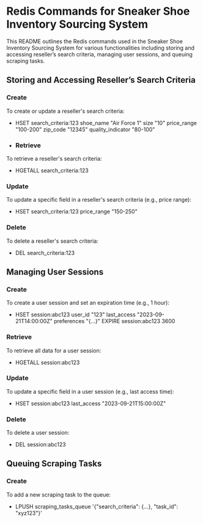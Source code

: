 # Redis Commands for Sneaker Shoe Inventory Sourcing System

This README outlines the Redis commands used in the Sneaker Shoe Inventory Sourcing System for various functionalities including storing and accessing reseller’s search criteria, managing user sessions, and queuing scraping tasks.

## Storing and Accessing Reseller’s Search Criteria

### Create
To create or update a reseller's search criteria:
- HSET search_criteria:123 shoe_name "Air Force 1" size "10" price_range "100-200" zip_code "12345" quality_indicator "80-100"

- ### Retrieve
To retrieve a reseller's search criteria:
- HGETALL search_criteria:123

### Update
To update a specific field in a reseller's search criteria (e.g., price range):
- HSET search_criteria:123 price_range "150-250"

### Delete
To delete a reseller's search criteria:
- DEL search_criteria:123

## Managing User Sessions

### Create
To create a user session and set an expiration time (e.g., 1 hour):
- HSET session:abc123 user_id "123" last_access "2023-09-21T14:00:00Z" preferences "{...}"
EXPIRE session:abc123 3600

### Retrieve
To retrieve all data for a user session:
- HGETALL session:abc123
  
### Update
To update a specific field in a user session (e.g., last access time):
- HSET session:abc123 last_access "2023-09-21T15:00:00Z"

### Delete
To delete a user session:
- DEL session:abc123

## Queuing Scraping Tasks

### Create
To add a new scraping task to the queue:
- LPUSH scraping_tasks_queue '{"search_criteria": {...}, "task_id": "xyz123"}'
